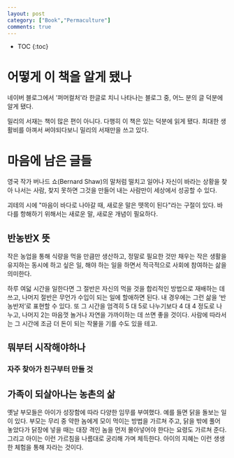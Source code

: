 ```yaml
---
layout: post
category: ["Book","Permaculture"]
comments: true
---
```


* TOC
{:toc}

# 어떻게 이 책을 알게 됐나

네이버 블로그에서 '퍼머컬처'라 한글로 치니 나타나는 블로그 중, 어느 분의 글 덕분에 알게 됐다.

밀리의 서재는 책이 많은 편이 아니다.
다행히 이 책은 있는 덕분에 읽게 됐다.
최대한 생활비를 아껴서 써야되다보니
밀리의 서재만을 쓰고 있다.


# 마음에 남은 글들

영국 작가 버나드 쇼(Bernard Shaw)의 말처럼 떨치고 일어나 자신이 바라는 상황을 찾아 나서는 사람, 찾지 못하면 그것을 만들어 내는 사람만이 세상에서 성공할 수 있다. 

괴테의 시에 "마음이 바다로 나아갈 때, 새로운 말은 뗏목이 된다"라는 구절이 있다. 바다를 항해하기 위해서는 새로운 말, 새로운 개념이 필요하다.


## 반농반X 뜻

작은 농업을 통해 식량을 먹을 만큼만 생산하고, 정말로 필요한 것만 채우는 작은 생활을 유지하는 동시에 하고 싶은 일, 해야 하는 일을 하면서 적극적으로 사회에 참여하는 삶을 의미한다.

하루 여덟 시간을 일한다면 그 절반은 자신의 먹을 것을 합리적인 방법으로 재배하는 데 쓰고, 나머지 절반은 무언가 수입이 되는 일에 할애하면 된다. 내 경우에는 그런 삶을 ‘반농반저’로 표현할 수 있다. 또 그 시간을 엄격히 5 대 5로 나누기보다 4 대 4 정도로 나누고, 나머지 2는 마음껏 놀거나 자연을 가까이하는 데 쓰면 좋을 것이다. 사람에 따라서는 그 시간에 조금 더 돈이 되는 작물을 기를 수도 있을 테고.

## 뭐부터 시작해야하나

### 자주 찾아가 친구부터 만들 것

## 가족이 되살아나는 농촌의 삶

옛날 부모들은 아이가 성장함에 따라 다양한 임무를 부여했다. 예를 들면 닭을 돌보는 일이 있다. 부모는 무리 중 약한 놈에게 모이 먹이는 방법을 가르쳐 주고, 닭을 밖에 풀어 놓았다가 닭장에 넣을 때는 대장 격인 놈을 먼저 몰아넣어야 한다는 요령도 가르쳐 준다. 그리고 아이는 이런 가르침을 나름대로 궁리해 가며 체득한다. 아이의 지혜는 이런 생생한 체험을 통해 자라는 것이다.